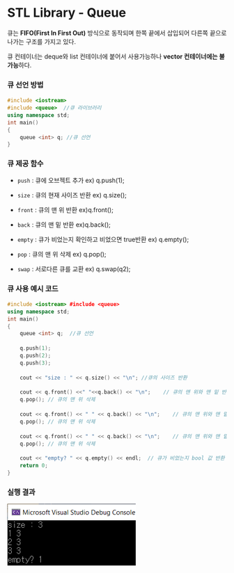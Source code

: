 # STL Library - Queue

큐는 **FIFO(First In First Out)** 방식으로 동작되며 한쪽 끝에서 삽입되어 다른쪽 끝으로 나가는 구조를 가지고 있다.  

큐 컨테이너는 deque와 list 컨테이너에 붙어서 사용가능하나 **vector 컨테이너에는 불가능**하다.

### 큐 선언 방법

```C++
#include <iostream> 
#include <queue>  //큐 라이브러리 
using namespace std;
int main() 
{
	queue <int> q; //큐 선언
}
```



### 큐 제공 함수

- `push` :   큐에 오브젝트 추가 ex) q.push(1);

  

- `size` :  큐의 현재 사이즈 반환 ex) q.size();

  

- `front` :  큐의 맨 위 반환 ex)q.front();

  

- `back` : 큐의 맨 밑 반환 ex)q.back();



- `empty` : 큐가 비었는지 확인하고 비었으면 true반환 ex) q.empty();



- `pop` : 큐의 맨 위 삭제  ex) q.pop();



- `swap` : 서로다른 큐를 교환 ex) q.swap(q2);



### 큐 사용 예시 코드

```c++
#include <iostream> #include <queue>
using namespace std;
int main() 
{
	queue <int> q;  //큐 선언
    
    q.push(1); 
    q.push(2); 
    q.push(3);
    
	cout << "size : " << q.size() << "\n"; //큐의 사이즈 반환
	
	cout << q.front() <<" "<<q.back() << "\n";    // 큐의 맨 위와 맨 밑 반환 
	q.pop(); // 큐의 맨 위 삭제
	
	cout << q.front() << " " << q.back() << "\n";    // 큐의 맨 위와 맨 밑 반환 
	q.pop(); // 큐의 맨 위 삭제
	
	cout << q.front() << " " << q.back() << "\n";    // 큐의 맨 위와 맨 밑 반환 
	q.pop(); // 큐의 맨 위 삭제
    
	cout << "empty? " << q.empty() << endl;  // 큐가 비었는지 bool 값 반환 
    return 0;
}
```

### 실행 결과

![실행 결과](./img/queue_ex.png)
